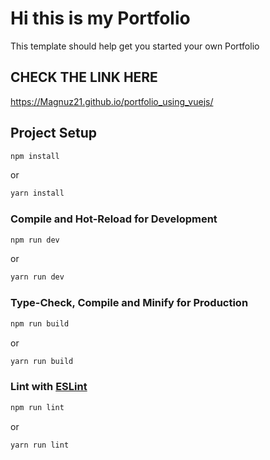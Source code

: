 # Hi this is my Portfolio

This template should help get you started your own Portfolio

## CHECK THE LINK HERE 
https://Magnuz21.github.io/portfolio_using_vuejs/

## Project Setup

```sh
npm install
```
or
```sh
yarn install
```

### Compile and Hot-Reload for Development

```sh
npm run dev
```
or
```sh
yarn run dev
```

### Type-Check, Compile and Minify for Production

```sh
npm run build
```
or
```sh
yarn run build
```

### Lint with [ESLint](https://eslint.org/)

```sh
npm run lint
```
or
```sh
yarn run lint
```

